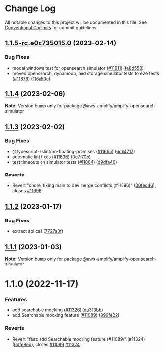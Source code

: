# Change Log

All notable changes to this project will be documented in this file.
See [Conventional Commits](https://conventionalcommits.org) for commit guidelines.

## [1.1.5-rc.e0c735015.0](https://github.com/aws-amplify/amplify-cli/compare/@aws-amplify/amplify-opensearch-simulator@1.1.4...@aws-amplify/amplify-opensearch-simulator@1.1.5-rc.e0c735015.0) (2023-02-14)


### Bug Fixes

* modal windows test for opensearch simulator ([#11911](https://github.com/aws-amplify/amplify-cli/issues/11911)) ([fe8d558](https://github.com/aws-amplify/amplify-cli/commit/fe8d5584e952defc04d0bdd60d0e7c257eac9789))
* moved opensearch, dynamodb, and storage simulator tests to e2e tests ([#11876](https://github.com/aws-amplify/amplify-cli/issues/11876)) ([116a50c](https://github.com/aws-amplify/amplify-cli/commit/116a50c3a385ebe06a9b50b5c8fbce78ab67d147))





## [1.1.4](https://github.com/aws-amplify/amplify-cli/compare/@aws-amplify/amplify-opensearch-simulator@1.1.3...@aws-amplify/amplify-opensearch-simulator@1.1.4) (2023-02-06)

**Note:** Version bump only for package @aws-amplify/amplify-opensearch-simulator





## [1.1.3](https://github.com/aws-amplify/amplify-cli/compare/@aws-amplify/amplify-opensearch-simulator@1.1.2...@aws-amplify/amplify-opensearch-simulator@1.1.3) (2023-02-02)


### Bug Fixes

* @typescript-eslint/no-floating-promises ([#11665](https://github.com/aws-amplify/amplify-cli/issues/11665)) ([6c64717](https://github.com/aws-amplify/amplify-cli/commit/6c647177a3518d777677757bebc01f18b71552e3))
* automatic lint fixes ([#11636](https://github.com/aws-amplify/amplify-cli/issues/11636)) ([0e7f70b](https://github.com/aws-amplify/amplify-cli/commit/0e7f70befbe72d17dfb11f5fed1c8609a13d4a97))
* test timeouts on simulator tests ([#11804](https://github.com/aws-amplify/amplify-cli/issues/11804)) ([d9dfa40](https://github.com/aws-amplify/amplify-cli/commit/d9dfa40747c1b71eaa1c9e885dddc0b64f8c73d0))


### Reverts

* Revert "chore: fixing main to dev merge conflicts (#11696)" ([00fec46](https://github.com/aws-amplify/amplify-cli/commit/00fec4608096390b5ae2563b5c69453cd48bfa45)), closes [#11696](https://github.com/aws-amplify/amplify-cli/issues/11696)





## [1.1.2](https://github.com/aws-amplify/amplify-cli/compare/@aws-amplify/amplify-opensearch-simulator@1.1.1...@aws-amplify/amplify-opensearch-simulator@1.1.2) (2023-01-17)


### Bug Fixes

* extract api call ([7727a3f](https://github.com/aws-amplify/amplify-cli/commit/7727a3fd4f6ec8a223e7b57cf0aa2bd64c8f2aeb))





## [1.1.1](https://github.com/aws-amplify/amplify-cli/compare/@aws-amplify/amplify-opensearch-simulator@1.1.0...@aws-amplify/amplify-opensearch-simulator@1.1.1) (2023-01-03)

**Note:** Version bump only for package @aws-amplify/amplify-opensearch-simulator





# 1.1.0 (2022-11-17)


### Features

* add searchable mocking ([#11326](https://github.com/aws-amplify/amplify-cli/issues/11326)) ([da313bb](https://github.com/aws-amplify/amplify-cli/commit/da313bbaa61068519e6f1dfefd6029e9479d226a))
* add Searchable mocking feature ([#11089](https://github.com/aws-amplify/amplify-cli/issues/11089)) ([899fe22](https://github.com/aws-amplify/amplify-cli/commit/899fe225b31a3d0e88a8090e13b8da0c725b69a1))


### Reverts

* Revert "feat: add Searchable mocking feature (#11089)" (#11324) ([6dfe8ed](https://github.com/aws-amplify/amplify-cli/commit/6dfe8ed16549a40c3ad72248612414287a444d8f)), closes [#11089](https://github.com/aws-amplify/amplify-cli/issues/11089) [#11324](https://github.com/aws-amplify/amplify-cli/issues/11324)
